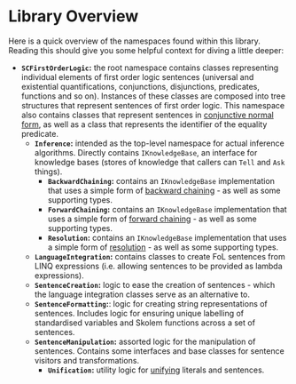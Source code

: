 ﻿# Library Overview

Here is a quick overview of the namespaces found within this library. Reading this should give you some helpful context for diving a little deeper:

* **`SCFirstOrderLogic`:** the root namespace contains classes representing individual elements of first order logic sentences (universal and existential quantifications, conjunctions, disjunctions, predicates, functions and so on).
  Instances of these classes are composed into tree structures that represent sentences of first order logic. This namespace also contains classes that represent sentences in [conjunctive normal form](https://en.wikipedia.org/wiki/Conjunctive_normal_form), as well as a class that represents the identifier of the equality predicate.
  * **`Inference`:** intended as the top-level namespace for actual inference algorithms. Directly contains `IKnowledgeBase`, an interface for knowledge bases (stores of knowledge that callers can `Tell` and `Ask` things).
    * **`BackwardChaining`:** contains an `IKnowledgeBase` implementation that uses a simple form of [backward chaining](https://en.wikipedia.org/wiki/Backward_chaining) - as well as some supporting types.
    * **`ForwardChaining`:** contains an `IKnowledgeBase` implementation that uses a simple form of [forward chaining](https://en.wikipedia.org/wiki/Forward_chaining) - as well as some supporting types.
    * **`Resolution`:** contains an `IKnowledgeBase` implementation that uses a simple form of [resolution](https://en.wikipedia.org/wiki/Resolution_(logic)) - as well as some supporting types.
  * **`LanguageIntegration`:** contains classes to create FoL sentences from LINQ expressions (i.e. allowing sentences to be provided as lambda expressions).
  * **`SentenceCreation`:** logic to ease the creation of sentences - which the language integration classes serve as an alternative to.
  * **`SentenceFormatting`:**: logic for creating string representations of sentences. Includes logic for ensuring unique labelling of standardised variables and Skolem functions across a set of sentences.
  * **`SentenceManipulation`:** assorted logic for the manipulation of sentences. Contains some interfaces and base classes for sentence visitors and transformations.
    * **`Unification`:** utility logic for [unifying](https://en.wikipedia.org/wiki/Unification_(computer_science)) literals and sentences.
